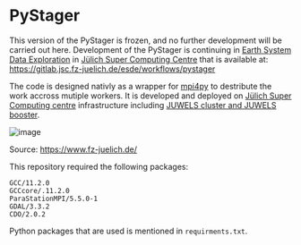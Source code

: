 # PyStager
This version of the PyStager is frozen, and no further development will be carried out here. 
Development of the PyStager is continuing in [Earth System Data Exploration](https://www.fz-juelich.de/en/ias/jsc/about-us/structure/research-groups/esde) in [Jülich Super Computing Centre](https://www.fz-juelich.de/en/ias/jsc) that is available at: https://gitlab.jsc.fz-juelich.de/esde/workflows/pystager


The code is designed nativly as a wrapper for [mpi4py](https://mpi4py.readthedocs.io/en/stable/) to destribute the work accross mutiple workers. It is developed and deployed on [Jülich Super Computing centre](https://www.fz-juelich.de/de/ias/jsc) infrastructure including [JUWELS cluster and JUWELS booster](https://www.fz-juelich.de/en/ias/jsc/systems/supercomputers/juwels). 

![image](https://user-images.githubusercontent.com/17433615/194859261-aca11a2c-0071-4912-b98d-e72abf46c63a.jpeg)

Source: https://www.fz-juelich.de/

This repository required the following packages:
```
GCC/11.2.0
GCCcore/.11.2.0
ParaStationMPI/5.5.0-1
GDAL/3.3.2
CDO/2.0.2
```
Python packages that are used is mentioned in ```requirments.txt```. 
